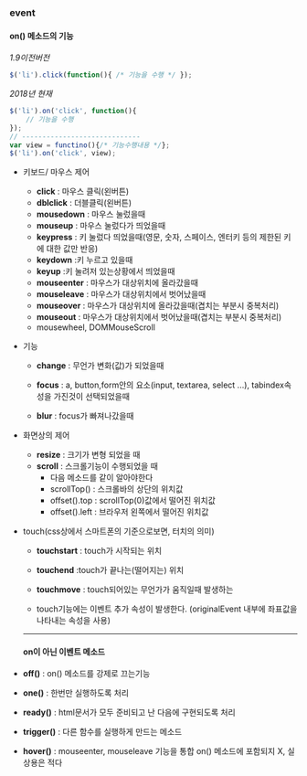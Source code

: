 ### event

#### **on()** 메소드의 기능

*1.9이전버전*

```javascript
$('li').click(function(){ /* 기능을 수행 */ });
```

*2018년 현재*

```javascript
$('li').on('click', function(){
	// 기능을 수행    
});
// -----------------------------
var view = functino(){/* 기능수행내용 */};
$('li').on('click', view);
```

- 키보드/ 마우스 제어

  - **click** : 마우스 클릭(왼버튼)
  - **dblclick** : 더블클릭(왼버튼)
  - **mousedown** : 마우스 눌렀을때
  - **mouseup** : 마우스 눌렀다가 띄었을때
  - **keypress** : 키 눌렀다 띄었을때(영문, 숫자, 스페이스, 엔터키 등의 제한된 키에 대한 값만 반응)
  - **keydown** :키 누르고 있을때
  - **keyup** :키 눌려저 있는상황에서 띄었을때
  - **mouseenter** : 마우스가 대상위치에 올라갔을때
  - **mouseleave** : 마우스가 대상위치에서 벗어났을때
  - **mouseover** : 마우스가 대상위치에 올라갔을때(겹치는 부분시 중복처리)
  - **mouseout** : 마우스가 대상위치에서 벗어났을때(겹치는 부분시 중복처리)
  - mousewheel, DOMMouseScroll

- 기능

  - **change** : 무언가 변화(값)가 되었을때 

  - **focus** : a, button,form안의 요소(input, textarea, select ...), tabindex속성을 가진것이 선택되었을때

  - **blur** : focus가 빠져나갔을때

- 화면상의 제어

  - **resize** : 크기가 변형 되었을 때
  - **scroll** : 스크롤기능이 수행되었을 때
    - 다음 메소드를 같이 알아야한다
    - scrollTop() : 스크롤바의 상단의 위치값
    - offset().top  : scrollTop(0)값에서 떨어진 위치값
    - offset().left :  브라우저 왼쪽에서 떨어진 위치값

- touch(css상에서 스마트폰의 기준으로보면, 터치의 의미)

  - **touchstart** : touch가 시작되는 위치
  - **touchend** :touch가 끝나는(떨어지는) 위치
  - **touchmove** : touch되어있는 무언가가 움직일때 발생하는 

  - touch기능에는 이벤트 추가 속성이 발생한다.
    (originalEvent 내부에 좌표값을 나타내는 속성을 사용)

  ---

  #### on이 아닌 이벤트 메소드

- **off()** : on() 메소드를 강제로 끄는기능

- **one()** : 한번만 실행하도록 처리

- **ready()** : html문서가 모두 준비되고 난 다음에 구현되도록 처리

- **trigger()** : 다른 함수를 실행하게 만드는 메소드

- **hover()** : mouseenter, mouseleave 기능을 통합 on() 메소드에 포함되지 X, 실상용은 적다